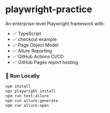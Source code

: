 # playwright-practice

An enterprise-level Playwright framework with:
- ✅ TypeScript
- ✅ checkout example
- ✅ Page Object Model
- ✅ Allure Reporting
- ✅ GitHub Actions CI/CD
- ✅ GitHub Pages report hosting

### 🔧 Run Locally
```bash
npm install
npx playwright install
npm run test:allure
npm run allure:generate
npm run allure:open
